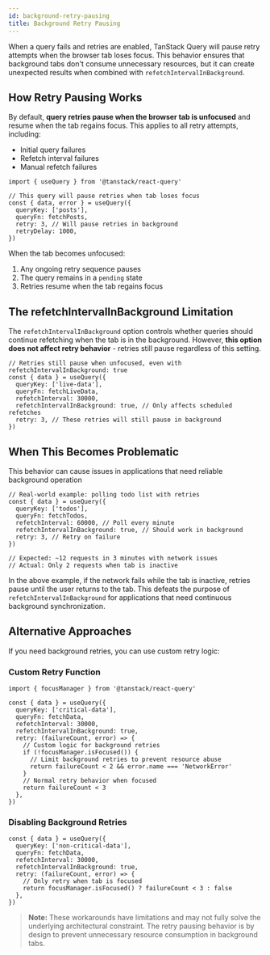 ```yaml
---
id: background-retry-pausing
title: Background Retry Pausing
---
```


When a query fails and retries are enabled, TanStack Query will pause retry attempts when the browser tab loses focus. This behavior ensures that background tabs don't consume unnecessary resources, but it can create unexpected results when combined with `refetchIntervalInBackground`.

## How Retry Pausing Works

By default, **query retries pause when the browser tab is unfocused** and resume when the tab regains focus. This applies to all retry attempts, including:

- Initial query failures
- Refetch interval failures
- Manual refetch failures

[//]: # 'Example'

```tsx
import { useQuery } from '@tanstack/react-query'

// This query will pause retries when tab loses focus
const { data, error } = useQuery({
  queryKey: ['posts'],
  queryFn: fetchPosts,
  retry: 3, // Will pause retries in background
  retryDelay: 1000,
})
```

[//]: # 'Example'

When the tab becomes unfocused:

1. Any ongoing retry sequence pauses
2. The query remains in a `pending` state
3. Retries resume when the tab regains focus

## The refetchIntervalInBackground Limitation

The `refetchIntervalInBackground` option controls whether queries should continue refetching when the tab is in the background. However, **this option does not affect retry behavior** - retries still pause regardless of this setting.

[//]: # 'Example2'

```tsx
// Retries still pause when unfocused, even with refetchIntervalInBackground: true
const { data } = useQuery({
  queryKey: ['live-data'],
  queryFn: fetchLiveData,
  refetchInterval: 30000,
  refetchIntervalInBackground: true, // Only affects scheduled refetches
  retry: 3, // These retries will still pause in background
})
```

[//]: # 'Example2'

## When This Becomes Problematic

This behavior can cause issues in applications that need reliable background operation

[//]: # 'Example3'

```tsx
// Real-world example: polling todo list with retries
const { data } = useQuery({
  queryKey: ['todos'],
  queryFn: fetchTodos,
  refetchInterval: 60000, // Poll every minute
  refetchIntervalInBackground: true, // Should work in background
  retry: 3, // Retry on failure
})

// Expected: ~12 requests in 3 minutes with network issues
// Actual: Only 2 requests when tab is inactive
```

[//]: # 'Example3'

In the above example, if the network fails while the tab is inactive, retries pause until the user returns to the tab. This defeats the purpose of `refetchIntervalInBackground` for applications that need continuous background synchronization.

## Alternative Approaches

If you need background retries, you can use custom retry logic:

### Custom Retry Function

[//]: # 'Example4'

```tsx
import { focusManager } from '@tanstack/react-query'

const { data } = useQuery({
  queryKey: ['critical-data'],
  queryFn: fetchData,
  refetchInterval: 30000,
  refetchIntervalInBackground: true,
  retry: (failureCount, error) => {
    // Custom logic for background retries
    if (!focusManager.isFocused()) {
      // Limit background retries to prevent resource abuse
      return failureCount < 2 && error.name === 'NetworkError'
    }
    // Normal retry behavior when focused
    return failureCount < 3
  },
})
```

[//]: # 'Example4'

### Disabling Background Retries

[//]: # 'Example5'

```tsx
const { data } = useQuery({
  queryKey: ['non-critical-data'],
  queryFn: fetchData,
  refetchInterval: 30000,
  refetchIntervalInBackground: true,
  retry: (failureCount, error) => {
    // Only retry when tab is focused
    return focusManager.isFocused() ? failureCount < 3 : false
  },
})
```

[//]: # 'Example5'
[//]: # 'Info'

> **Note:** These workarounds have limitations and may not fully solve the underlying architectural constraint. The retry pausing behavior is by design to prevent unnecessary resource consumption in background tabs.

[//]: # 'Info'
